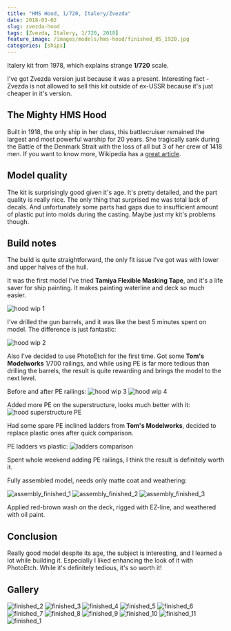 ```yaml
---
title: "HMS Hood, 1/720, Italery/Zvezda"
date: 2018-03-02
slug: zvezda-hood
tags: [Zvezda, Italery, 1/720, 2018]
feature_image: /images/models/hms-hood/finished_05_1920.jpg
categories: [ships]
---
```


Italery kit from 1978, which explains strange **1/720** scale.

I've got Zvezda version just because it was a present. Interesting fact - Zvezda is not allowed to sell this kit outside of ex-USSR because it's just cheaper in it's version.

## The Mighty HMS Hood

Built in 1918, the only ship in her class, this battlecruiser remained the largest and most powerful warship for 20 years. She tragically sank during the Battle of the Denmark Strait with the loss of all but 3 of her crew of 1418 men. If you want to know more, Wikipedia has a [great article](https://en.wikipedia.org/wiki/HMS_Hood).

## Model quality

The kit is surprisingly good given it's age. It's pretty detailed, and the part quality is really nice.
The only thing that surprised me was total lack of decals.
And unfortunately some parts had gaps due to insufficient amount of plastic put into molds during the casting. Maybe just my kit's problems though.

## Build notes
The build is quite straightforward, the only fit issue I've got was with lower and upper halves of the hull.

It was the first model I've tried **Tamiya Flexible Masking Tape**, and it's a life saver for ship painting.
It makes painting waterline and deck so much easier.


![hood wip 1](/images/models/hms-hood/hood_wip_1_1920.jpg)

I've drilled the gun barrels, and it was like the best 5 minutes spent on model. The difference is just fantastic:

![hood wip 2](/images/models/hms-hood/hood_wip_2_1920.jpg)

Also I've decided to use PhotoEtch for the first time. Got some **Tom's Modelworks** 1/700 railings, and while using PE is far more tedious than drilling the barrels, the result is quite rewarding and brings the model to the next level.

Before and after PE railings:
![hood wip 3](/images/models/hms-hood/hood_wip_3_1920.jpg)
![hood wip 4](/images/models/hms-hood/hood_wip_4_1920.jpg)

Added more PE on the superstructure, looks much better with it:
![hood superstructure PE](/images/models/hms-hood/hood_wip_5_1920.jpg)

Had some spare PE inclined ladders from **Tom's Modelworks**, decided to replace plastic ones after quick comparison.

PE ladders vs plastic:
![ladders comparison](/images/models/hms-hood/ladders_comparison_1920.jpg)

Spent whole weekend adding PE railings, I think the result is definitely worth it.

Fully assembled model, needs only matte coat and weathering:

![assembly_finished_1](/images/models/hms-hood/assembly_finished_1_1920.jpg)
![assembly_finished_2](/images/models/hms-hood/assembly_finished_2_1920.jpg)
![assembly_finished_3](/images/models/hms-hood/assembly_finished_3_1920.jpg)

Applied red-brown wash on the deck, rigged with EZ-line, and weathered with oil paint.

## Conclusion

Really good model despite its age, the subject is interesting, and I learned a lot while building it.
Especially I liked enhancing the look of it with PhotoEtch. While it's definitely tedious, it's so worth it!

## Gallery

![finished_2](/images/models/hms-hood/finished_02_1920.jpg)
![finished_3](/images/models/hms-hood/finished_03_1920.jpg)
![finished_4](/images/models/hms-hood/finished_04_1920.jpg)
![finished_5](/images/models/hms-hood/finished_05_1920.jpg)
![finished_6](/images/models/hms-hood/finished_06_1920.jpg)
![finished_7](/images/models/hms-hood/finished_07_1920.jpg)
![finished_8](/images/models/hms-hood/finished_08_1920.jpg)
![finished_9](/images/models/hms-hood/finished_09_1920.jpg)
![finished_10](/images/models/hms-hood/finished_10_1920.jpg)
![finished_11](/images/models/hms-hood/finished_11_1920.jpg)
![finished_1](/images/models/hms-hood/finished_01_1920.jpg)
